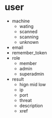 # user

* machine
    - wating
    - scanned
    - scanning
    - unknown
* email
* remember_token
* role
    - member
    - admin
    - superadmin
* result
    - hign mid low
    - ip
    - port
    - threat
    - description
    - xref
